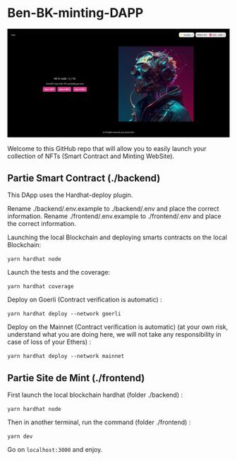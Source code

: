 # Ben-BK-minting-DAPP

![screenshot of the minting DApp](https://raw.githubusercontent.com/BenBktech/Ben-BK-minting-DAPP/main/frontend/public/screenshot.png)

Welcome to this GitHub repo that will allow you to easily launch your collection of NFTs (Smart Contract and Minting WebSite).

## Partie Smart Contract (./backend)

This DApp uses the Hardhat-deploy plugin.

Rename ./backend/.env.example to ./backend/.env and place the correct information.
Rename ./frontend/.env.example to ./frontend/.env and place the correct information.

Launching the local Blockchain and deploying smarts contracts on the local Blockchain:

```yarn hardhat node```

Launch the tests and the coverage:

```yarn hardhat coverage```

Deploy on Goerli (Contract verification is automatic) :

```yarn hardhat deploy --network goerli```

Deploy on the Mainnet (Contract verification is automatic) (at your own risk, understand what you are doing here, we will not take any responsibility in case of loss of your Ethers) :

```yarn hardhat deploy --network mainnet```

## Partie Site de Mint (./frontend)

First launch the local blockchain hardhat (folder ./backend) :

```yarn hardhat node```

Then in another terminal, run the command (folder ./frontend) :

```yarn dev```

Go on ```localhost:3000``` and enjoy.

